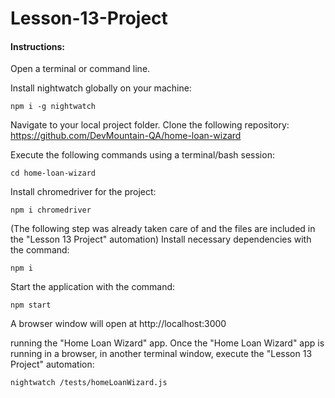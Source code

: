 # Lesson-13-Project

#### Instructions:

Open a terminal or command line.

Install nightwatch globally on your machine:
```
npm i -g nightwatch
```

Navigate to your local project folder.
Clone the following repository: https://github.com/DevMountain-QA/home-loan-wizard

Execute the following commands using a terminal/bash session:
```
cd home-loan-wizard
```
Install chromedriver for the project:
```
npm i chromedriver
```
(The following step was already taken care of and the files are included in the "Lesson 13 Project" automation)
Install necessary dependencies with the command:
```
npm i
```
Start the application with the command:
```
npm start
```
A browser window will open at http://localhost:3000 

running the "Home Loan Wizard" app. Once the "Home Loan Wizard" app is running in a browser, in another terminal window, execute the "Lesson 13 Project" automation:
```
nightwatch /tests/homeLoanWizard.js
```
